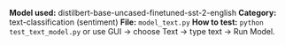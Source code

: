  **Model used:** distilbert-base-uncased-finetuned-sst-2-english
 **Category:** text-classification (sentiment)
 **File:** `model_text.py`
 **How to test:** `python test_text_model.py` or use GUI → choose Text → type text → Run Model.